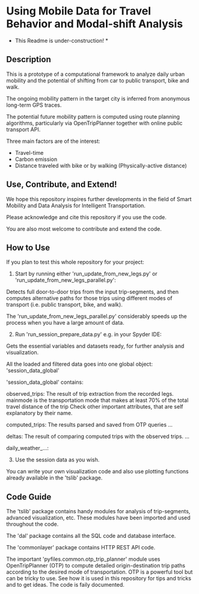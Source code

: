 # Using Mobile Data for Travel Behavior and Modal-shift Analysis

* This Readme is under-construction! *

## Description
This is a prototype of a computational framework to analyze daily urban mobility and the potential of shifting from car to public transport, bike and walk. 

The ongoing mobility pattern in the target city is inferred from anonymous long-term GPS traces.

The potential future mobility pattern is computed using route planning algorithms, particularly via OpenTripPlanner together with online public transport API.

Three main factors are of the interest:
- Travel-time
- Carbon emission
- Distance traveled with bike or by walking (Physically-active distance)


## Use, Contribute, and Extend!
We hope this repository inspires further developments in the field of Smart Mobility and Data Analysis for Intelligent Transportation.

Please acknowledge and cite this repository if you use the code. 

You are also most welcome to contribute and extend the code.


## How to Use
If you plan to test this whole repository for your project: 

1. Start by running either 'run_update_from_new_legs.py' or 'run_update_from_new_legs_parallel.py':

Detects full door-to-door trips from the input trip-segments, and then computes alternative paths for those trips using different modes of transport (i.e. public transport, bike, and walk).

The 'run_update_from_new_legs_parallel.py' considerably speeds up the process when you have a large amount of data.


2. Run 'run_session_prepare_data.py' e.g. in your Spyder IDE:

Gets the essential variables and datasets ready, for further analysis and visualization.

All the loaded and filtered data goes into one global object: 'session_data_global'   

'session_data_global' contains:

observed_trips: The result of trip extraction from the recorded legs.
                mainmode is the transportation mode that makes at least 70% of the total travel distance of the trip
                Check other important attributes, that are self explanatory by their name.

computed_trips: The results parsed and saved from OTP queries
                ...

deltas: The result of comparing computed trips with the observed trips.
                ...

daily_weather_...:         



3. Use the session data as you wish. 

You can write your own visualization code and also use plotting functions already available in the 'tslib' package. 


## Code Guide
The 'tslib' package contains handy modules for analysis of trip-segments, advanced visualization, etc. These modules have been imported and used throughout the code.

The 'dal' package contains all the SQL code and database interface.

The 'commonlayer' package contains HTTP REST API code.

The important 'pyfiles.common.otp_trip_planner' module uses OpenTripPlanner (OTP) to compute detailed origin-destination trip paths according to the desired mode of transportation.
OTP is a powerful tool but can be tricky to use. See how it is used in this repository for tips and tricks and to get ideas. The code is faily documented.




